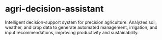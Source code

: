 # agri-decision-assistant
Intelligent decision-support system for precision agriculture. Analyzes soil, weather, and crop data to generate automated management, irrigation, and input recommendations, improving productivity and sustainability.
